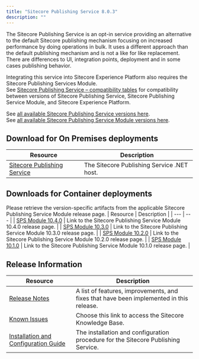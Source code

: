 ```yaml
---
title: "Sitecore Publishing Service 8.0.3"
description: ""
---
```


The Sitecore Publishing Service is an opt-in service providing an alternative to the default Sitecore publishing mechanism focusing on increased performance by doing operations in bulk. It uses a different approach than the default publishing mechanism and is not a like for like replacement. There are differences to UI, integration points, deployment and in some cases publishing behavior.

Integrating this service into Sitecore Experience Platform also requires the Sitecore Publishing Services Module.\
See [Sitecore Publishing Service – compatibility tables](<https://support.sitecore.com/kb?id=kb_article_view&sysparm_article=KB0761308>) for compatibility between versions of Sitecore Publishing Service, Sitecore Publishing Service Module, and Sitecore Experience Platform.

See [all available Sitecore Publishing Service versions here](/downloads/Sitecore_Publishing_Service).\
See [all available Sitecore Publishing Service Module versions here](/downloads/Sitecore_Publishing_Service_Module).

## Download for On Premises deployments
| Resource | Description |
| --- | --- |
| [Sitecore Publishing Service](<https://scdp.blob.core.windows.net/downloads/Sitecore%20Publishing%20Service/8x/Sitecore_Publishing_Service_803/Sitecore%20Publishing%20Service%208.0.3%20rev.%200003-net8.0.zip>) | The Sitecore Publishing Service .NET host. |

## Downloads for Container deployments
Please retrieve the version-specific artifacts from the applicable Sitecore Publishing Service Module release page.
| Resource | Description |
| --- | --- |
| [SPS Module 10.4.0](/downloads/Sitecore_Publishing_Service_Module/10x/Sitecore_Publishing_Service_Module_1040) | Link to the Sitecore Publishing Service Module 10.4.0 release page. |
| [SPS Module 10.3.0](/downloads/Sitecore_Publishing_Service_Module/10x/Sitecore_Publishing_Service_Module_1030) | Link to the Sitecore Publishing Service Module 10.3.0 release page. |
| [SPS Module 10.2.0](/downloads/Sitecore_Publishing_Service_Module/10x/Sitecore_Publishing_Service_Module_1020) | Link to the Sitecore Publishing Service Module 10.2.0 release page. |
| [SPS Module 10.1.0](/downloads/Sitecore_Publishing_Service_Module/10x/Sitecore_Publishing_Service_Module_1010) | Link to the Sitecore Publishing Service Module 10.1.0 release page. |

## Release Information
| Resource | Description |
| --- | --- |
| [Release Notes](/downloads/Sitecore_Publishing_Service/8x/Sitecore_Publishing_Service_803/Release_Notes) | A list of features, improvements, and fixes that have been implemented in this release. |
| [Known Issues](<https://kb.sitecore.net/articles/431510>) | Choose this link to access the Sitecore Knowledge Base. |
| [Installation and Configuration Guide](<https://scdp.blob.core.windows.net/downloads/Sitecore%20Publishing%20Service/8x/Sitecore_Publishing_Service_803/Sitecore_Publishing_Service_Installation_and_Configuration_Guide_8.0.pdf>) | The installation and configuration procedure for the Sitecore Publishing Service. |